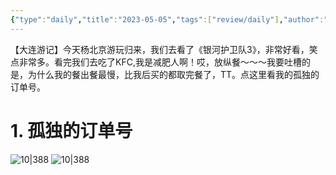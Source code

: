 ```yaml
---
{"type":"daily","title":"2023-05-05","tags":["review/daily"],"author":"codertoro","establish":"2023-02-20T00:00:00","location":"辽宁大连","weather":"晴","dg-publish":true,"permalink":"/daily/2023/2023-05-05/","dgPassFrontmatter":true,"noteIcon":"","created":"2025-02-23T17:22:12.930+08:00","updated":"2025-03-03T22:20:07.758+08:00"}
---
```


【大连游记】今天杨北京游玩归来，我们去看了《银河护卫队3》，非常好看，笑点非常多。看完我们去吃了KFC,我是减肥人啊！哎，放纵餐～～～我要吐槽的是，为什么我的餐出餐最慢，比我后买的都取完餐了，TT。点这里看我的孤独的订单号。

# 1. 孤独的订单号
![10|388](https://img.codertoro.top/Bucket/img/daily/2023/05/0505/WechatIMG563.jpeg)
![10|388](https://img.codertoro.top/Bucket/img/daily/2023/05/0505/WechatIMG564.jpeg)

